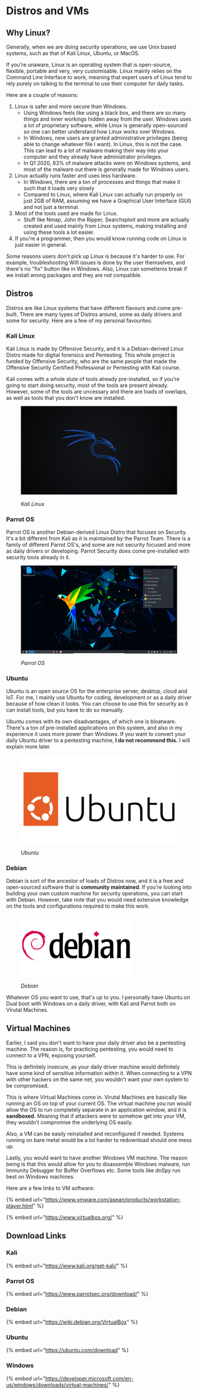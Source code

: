 # Distros and VMs

## Why Linux?

Generally, when we are doing security operations, we use Unix based systems, such as that of Kali Linux, Ubuntu, or MacOS.

If you're unaware, Linux is an operating system that is open-source, flexible, portable and very, very customisable. Linux mainly relies on the Command Line Interface to work, meaning that expert users of Linux tend to rely purely on talking to the terminal to use their computer for daily tasks.

Here are a couple of reasons:

1. Linux is safer and more secure than Windows.
   * Using Windows feels like using a black box, and there are so many things and inner workings hidden away from the user. Windows uses a lot of proprietary software, while Linux is generally open-sourced so one can better understand how Linux works over Windows.
   * In Windows, new users are granted administrative privileges (being able to change whatever file I want). In Linux, this is not the case. This can lead to a lot of malware making their way into your computer and they already have administrator privileges.
   * In Q1 2020, 83% of malware attacks were on Windows systems, and most of the malware out there is generally made for Windows users.
2. Linux actually runs faster and uses less hardware.
   * In Windows, there are a ton of processes and things that make it such that it loads very slowly
   * Compared to Linux, where Kali Linux can actually run properly on just 2GB of RAM, assuming we have a Graphical User Interface (GUI) and not just a terminal.
3. Most of the tools used are made for Linux.
   * Stuff like Nmap, John the Ripper, Searchsploit and more are actually created and used mainly from Linux systems, making installing and using these tools a lot easier.
4. If you're a programmer, then you would know running code on Linux is just easier in general.

Some reasons users don't pick up Linux is because it's harder to use. For example, troubleshooting Wifi issues is done by the user themselves, and there's no "fix" button like in Windows. Also, Linux can sometiems break if we install wrong packages and they are not compatible.&#x20;

## Distros

Distros are like Linux systems that have different flavours and come pre-built. There are many types of Distros around, some as daily drivers and some for security. Here are a few of my personal favourites:

### Kali Linux

Kali Linux is made by Offensive Security, and it is a Debian-derived Linux Distro made for digital forensics and Pentesting. This whole project is funded by Offensive Security, who are the same people that made the Offensive Security Certified Professional or Pentesting with Kali course.

Kali comes with a whole slute of tools already pre-installed, so if you're going to start doing security, most of the tools are present already. However, some of the tools are uncessary and there are loads of overlaps, as well as tools that you don't know are installed.&#x20;

<figure><img src="../.gitbook/assets/929075-Kali-Linux-Kali-Linux-NetHunter-Linux-Unix-Lenovo.jpg" alt=""><figcaption><p><em>Kali Linux</em></p></figcaption></figure>

### Parrot OS

Parrot OS is another Debian-derived Linux Distro that focuses on Security. It's a bit different from Kali as it is maintained by the Parrot Team. There is a family of different Parrot OS's, and some are not security focused and more as daily drivers or developing. Parrot Security does come pre-installed with security tools already in it.

<figure><img src="../.gitbook/assets/ParrotOS-4.6-plasma.jpg" alt=""><figcaption><p><em>Parrot OS</em></p></figcaption></figure>

### Ubuntu

Ubuntu is an open source OS for the enterprise server, desktop, cloud and IoT. For me, I mainly use Ubuntu for coding, development or as a daily driver because of how clean it looks. You can choose to use this for security as it can install tools, but you have to do so manually.&#x20;

Ubuntu comes with its own disadvantages, of which one is bloatware. There's a ton of pre-installed applications on this system, and also in my experience it uses more power than Windows. If you want to convert your daily Ubuntu driver to a pentesting machine, **I do not recommend this.** I will explain more later.

<figure><img src="../.gitbook/assets/maxresdefault.jpg" alt=""><figcaption><p><em>Ubuntu</em></p></figcaption></figure>

### Debian&#x20;

Debian is sort of the ancestor of loads of Distros now, and it is a free and open-sourced software that is **community maintained**. If you're looking into building your own custom machine for security operations, you can start with Debian. However, take note that you would need extensive knowledge on the tools and configurations required to make this work.

<figure><img src="../.gitbook/assets/images.png" alt=""><figcaption><p><em>Debian</em></p></figcaption></figure>

Whatever OS you want to use, that's up to you. I personally have Ubuntu on Dual boot with Windows on a daily driver, with Kali and Parrot both on Virutal Machines.

## Virtual Machines

Earlier, I said you don't want to have your daily driver also be a pentesting machine. The reason is, for practicing pentesting, you would need to connect to a VPN, exposing yourself.&#x20;

This is definitely insecure, as your daily driver machine would definitely have some kind of sensitive information within it. When connecting to a VPN with other hackers on the same net, you wouldn't want your own system to be compromised.

This is where Virtual Machines come in. Virutal Machines are basically like running an OS on top of your current OS. The virtual machine you run would allow the OS to run completely separate in an application window, and it is **sandboxed.** Meaning that if attackers were to somehow get into your VM, they wouldn't compromise the underlying OS easily.

Also, a VM can be easily reinstalled and reconfigured if needed. Systems running on bare metal would be a lot harder to redownload should one mess up.

Lastly, you would want to have another Windows VM machine. The reason being is that this would allow for you to disassemble Windows malware, run Immunity Debugger for Buffer Overflows etc. Some tools like dnSpy run best on Windows machines.

Here are a few links to VM software:

{% embed url="https://www.vmware.com/asean/products/workstation-player.html" %}

{% embed url="https://www.virtualbox.org/" %}

## Download Links

### Kali

{% embed url="https://www.kali.org/get-kali/" %}

### Parrot OS

{% embed url="https://www.parrotsec.org/download/" %}

### **Debian**

{% embed url="https://wiki.debian.org/VirtualBox" %}

### Ubuntu

{% embed url="https://ubuntu.com/download" %}

### Windows

{% embed url="https://developer.microsoft.com/en-us/windows/downloads/virtual-machines/" %}
